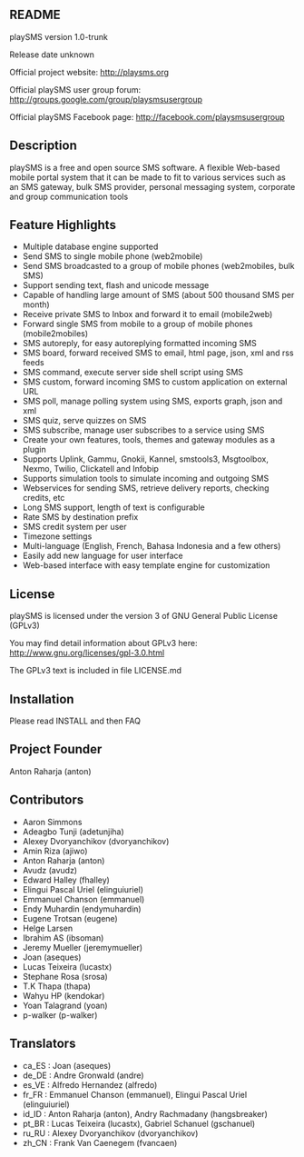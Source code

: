 README
------

playSMS version 1.0-trunk

Release date unknown

Official project website:
http://playsms.org

Official playSMS user group forum:
http://groups.google.com/group/playsmsusergroup

Official playSMS Facebook page:
http://facebook.com/playsmsusergroup


Description
-----------

playSMS is a free and open source SMS software. A flexible Web-based mobile
portal system that it can be made to fit to various services such as an SMS
gateway, bulk SMS provider, personal messaging system, corporate and group
communication tools


Feature Highlights
------------------

- Multiple database engine supported
- Send SMS to single mobile phone (web2mobile)
- Send SMS broadcasted to a group of mobile phones (web2mobiles, bulk SMS)
- Support sending text, flash and unicode message
- Capable of handling large amount of SMS (about 500 thousand SMS per month)
- Receive private SMS to Inbox and forward it to email (mobile2web)
- Forward single SMS from mobile to a group of mobile phones (mobile2mobiles)
- SMS autoreply, for easy autoreplying formatted incoming SMS
- SMS board, forward received SMS to email, html page, json, xml and rss feeds
- SMS command, execute server side shell script using SMS
- SMS custom, forward incoming SMS to custom application on external URL
- SMS poll, manage polling system using SMS, exports graph, json and xml
- SMS quiz, serve quizzes on SMS
- SMS subscribe, manage user subscribes to a service using SMS
- Create your own features, tools, themes and gateway modules as a plugin
- Supports Uplink, Gammu, Gnokii, Kannel, smstools3, Msgtoolbox, Nexmo, Twilio,
  Clickatell and Infobip
- Supports simulation tools to simulate incoming and outgoing SMS
- Webservices for sending SMS, retrieve delivery reports, checking credits, etc
- Long SMS support, length of text is configurable
- Rate SMS by destination prefix
- SMS credit system per user
- Timezone settings
- Multi-language (English, French, Bahasa Indonesia and a few others)
- Easily add new language for user interface
- Web-based interface with easy template engine for customization


License
-------

playSMS is licensed under the version 3 of GNU General Public License (GPLv3)

You may find detail information about GPLv3 here:
http://www.gnu.org/licenses/gpl-3.0.html

The GPLv3 text is included in file LICENSE.md


Installation
------------

Please read INSTALL and then FAQ


Project Founder
---------------

Anton Raharja (anton)


Contributors
------------

- Aaron Simmons
- Adeagbo Tunji (adetunjiha)
- Alexey Dvoryanchikov (dvoryanchikov)
- Amin Riza (ajiwo)
- Anton Raharja (anton)
- Avudz (avudz)
- Edward Halley (fhalley)
- Elingui Pascal Uriel (elinguiuriel)
- Emmanuel Chanson (emmanuel)
- Endy Muhardin (endymuhardin)
- Eugene Trotsan (eugene)
- Helge Larsen
- Ibrahim AS (ibsoman)
- Jeremy Mueller (jeremymueller)
- Joan (aseques)
- Lucas Teixeira (lucastx)
- Stephane Rosa (srosa)
- T.K Thapa (thapa)
- Wahyu HP (kendokar)
- Yoan Talagrand (yoan)
- p-walker (p-walker)


Translators
-----------

- ca_ES	: Joan (aseques)
- de_DE	: Andre Gronwald (andre)
- es_VE	: Alfredo Hernandez (alfredo)
- fr_FR	: Emmanuel Chanson (emmanuel), Elingui Pascal Uriel (elinguiuriel)
- id_ID	: Anton Raharja (anton), Andry Rachmadany (hangsbreaker)
- pt_BR	: Lucas Teixeira (lucastx), Gabriel Schanuel (gschanuel)
- ru_RU	: Alexey Dvoryanchikov (dvoryanchikov)
- zh_CN	: Frank Van Caenegem (fvancaen)
